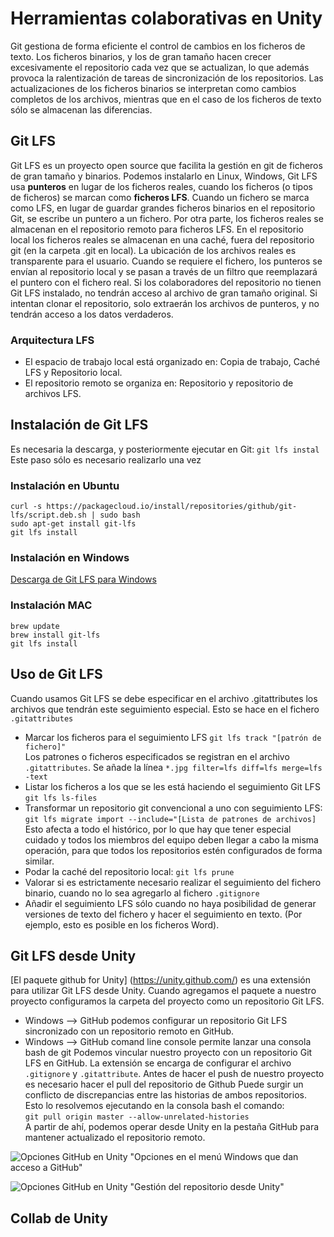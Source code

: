 # Herramientas colaborativas en Unity

Git gestiona de forma eficiente el control de cambios en los ficheros de texto. Los ficheros binarios, y los de gran tamaño hacen crecer excesivamente el repositorio cada vez que se actualizan, lo que además provoca la ralentización de tareas de sincronización de los repositorios. Las actualizaciones de los ficheros binarios se interpretan como cambios completos de los archivos, mientras que en el caso de los ficheros de texto sólo se almacenan las diferencias.

## Git LFS

Git LFS es un proyecto open source que facilita la gestión en git de ficheros de gran tamaño y binarios. Podemos instalarlo en Linux, Windows, 
Git LFS usa **punteros** en lugar de los ficheros reales, cuando los ficheros (o tipos de ficheros) se marcan como **ficheros LFS**. Cuando un fichero se marca como LFS, en lugar de guardar grandes ficheros binarios en el repositorio Git, se escribe un puntero a un fichero. Por otra parte, los ficheros reales se almacenan en el repositorio remoto para ficheros LFS. En el repositorio local los ficheros reales se almacenan en una caché, fuera del repositorio git (en la carpeta .git en local). La ubicación de los archivos reales es transparente para el usuario. Cuando se requiere el fichero, los punteros se envían al repositorio local y se pasan a través de un filtro que reemplazará el puntero con el fichero real. 
Si los colaboradores del repositorio no tienen Git LFS instalado, no tendrán acceso al archivo de gran tamaño original. Si intentan clonar el repositorio, solo extraerán los archivos de punteros, y no tendrán acceso a los datos verdaderos.
### Arquitectura LFS
- El espacio de trabajo local está organizado en: Copia de trabajo, Caché LFS y Repositorio local. 
- El repositorio remoto se organiza en: Repositorio y repositorio de archivos LFS.
## Instalación de Git LFS
Es necesaria la descarga, y posteriormente ejecutar en Git: `git lfs instal`
Este paso sólo es necesario realizarlo una vez
### Instalación en Ubuntu
    curl -s https://packagecloud.io/install/repositories/github/git-lfs/script.deb.sh | sudo bash  
    sudo apt-get install git-lfs  
    git lfs install
### Instalación en Windows
[Descarga de Git LFS para Windows](https://git-lfs.github.com/)
### Instalación MAC

  `brew update`  
  `brew install git-lfs`  
  `git lfs install`  
## Uso de Git LFS
Cuando usamos Git LFS se debe especificar en el archivo .gitattributes los archivos que tendrán este seguimiento especial. Esto se hace en el fichero `.gitattributes`
- Marcar los ficheros para el seguimiento LFS `git lfs track "[patrón de fichero]"`  
Los patrones o ficheros especificados se registran en el archivo `.gitattributes`. Se añade la línea `*.jpg filter=lfs diff=lfs merge=lfs -text` 
- Listar los ficheros a los que se les está haciendo el seguimiento Git LFS `git lfs ls-files`
- Transformar un repositorio git convencional a uno con seguimiento LFS: `git lfs migrate import --include="[Lista de patrones de archivos]`  
Esto afecta a todo el histórico, por lo que hay que tener especial cuidado y todos los miembros del equipo deben llegar a cabo la misma operación, para que todos los repositorios estén configurados de forma similar.
- Podar la caché del repositorio local: `git lfs prune`
- Valorar si es estrictamente necesario realizar el seguimiento del fichero binario, cuando no lo sea agregarlo al fichero `.gitignore`
- Añadir el seguimiento LFS sólo cuando no haya posibilidad de generar versiones de texto del fichero y hacer el seguimiento en texto. (Por ejemplo, esto es posible en los ficheros Word).
## Git LFS desde Unity
[El paquete github for Unity] (https://unity.github.com/) es una extensión para utilizar Git LFS desde Unity. Cuando agregamos el paquete a nuestro proyecto configuramos la carpeta del proyecto como un repositorio Git LFS.  
- Windows --> GitHub podemos configurar un repositorio Git LFS sincronizado con un repositorio remoto en GitHub.
- Windows --> GitHub comand line console permite lanzar una consola bash de git
Podemos vincular nuestro proyecto con un repositorio Git LFS en GitHub. La extensión se encarga de configurar el archivo `.gitignore` y `.gitattribute`. 
Antes de hacer el push de nuestro proyecto es necesario hacer el pull del repositorio de Github Puede surgir un conflicto de discrepancias entre las historias de ambos repositorios. Esto lo resolvemos ejecutando en la consola bash el comando:  
`git pull origin master --allow-unrelated-histories`  
A partir de ahí, podemos operar desde Unity en la pestaña GitHub para mantener actualizado el repositorio remoto.  
  
![Opciones GitHub en Unity](imagenes/github_unity.png) "Opciones en el menú Windows que dan acceso a GitHub"  

  
  ![Opciones GitHub en Unity](imagenes/github_unity_2.png) "Gestión del repositorio desde Unity"  

## Collab de Unity



